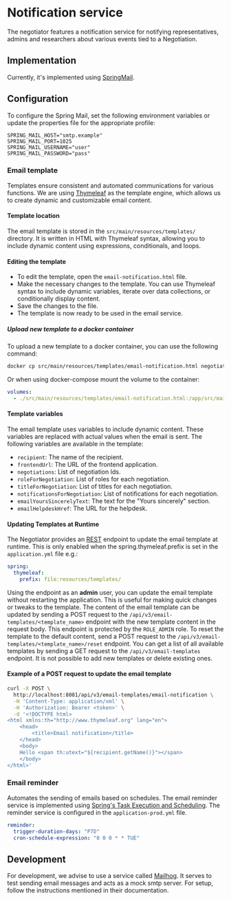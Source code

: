 # Notification service

The negotiator features a notification service for notifying representatives,
admins and researchers about various events tied to a Negotiation.

## Implementation

Currently, it's implemented
using [SpringMail](https://docs.spring.io/spring-boot/docs/2.0.0.M3/reference/html/boot-features-email.html).

## Configuration

To configure the Spring Mail, set the following environment variables or update the
properties file for the appropriate profile:

```
SPRING_MAIL_HOST="smtp.example"
SPRING_MAIL_PORT=1025
SPRING_MAIL_USERNAME="user"
SPRING_MAIL_PASSWORD="pass"
```

### Email template
Templates ensure consistent and automated communications for various functions. 
We are using [Thymeleaf](https://www.thymeleaf.org/) as the template engine, which allows us to create dynamic and customizable email content.

#### Template location
The email template is stored in the `src/main/resources/templates/` directory. It is written in HTML with Thymeleaf syntax, allowing you to include dynamic content using expressions, conditionals, and loops.

#### Editing the template
 - To edit the template, open the `email-notification.html` file.
 - Make the necessary changes to the template. You can use Thymeleaf syntax to include dynamic variables, iterate over data collections, or conditionally display content.
 - Save the changes to the file.
 - The template is now ready to be used in the email service.

##### Upload new template to a docker container
To upload a new template to a docker container, you can use the following command:
```bash
docker cp src/main/resources/templates/email-notification.html negotiator:/app/src/main/resources/templates/email-notification.html
```
Or when using docker-compose mount the volume to the container:
```yaml 
volumes:
  - ./src/main/resources/templates/email-notification.html:/app/src/main/resources/templates/email-notification.html
```
  

#### Template variables
The email template uses variables to include dynamic content. These variables are replaced with actual values when the email is sent. The following variables are available in the template:
 - `recipient`: The name of the recipient.
 - `frontendUrl`: The URL of the frontend application.
 - `negotiations`: List of negotiation Ids.
 - `roleForNegotiation`: List of roles for each negotiation.
 - `titleForNegotiation`: List of titles for each negotiation.
 - `notificationsForNegotiation`: List of notifications for each negotiation.
 - `emailYoursSincerelyText`: The text for the "Yours sincerely" section.
 - `emailHelpdeskHref`: The URL for the helpdesk.

#### Updating Templates at Runtime

The Negotiator provides an [REST](REST.md) endpoint to update the email template at runtime. This is only enabled when the spring.thymeleaf.prefix is set in the `application.yml` file e.g.:

```yaml
spring:
  thymeleaf:
    prefix: file:resources/templates/
```
Using the endpoint as an **admin** user, you can update the email template without restarting the application. This is useful for making quick changes or tweaks to the template. 
The content of the email template can be updated by sending a POST request to the `/api/v3/email-templates/<template_name>` endpoint with the new template content in the request body. This endpoint is protected by the `ROLE_ADMIN` role. 
To reset the template to the default content, send a POST request to the `/api/v3/email-templates/<template_name>/reset` endpoint.
You can get a list of all available templates by sending a GET request to the `/api/v3/email-templates` endpoint. It is not possible to add new templates or delete existing ones.

#### Example of a POST request to update the email template
```bash
curl -X POST \
  http://localhost:8081/api/v3/email-templates/email-notification \
  -H 'Content-Type: application/xml' \
  -H 'Authorization: Bearer <token>' \
  -d '<!DOCTYPE html>
<html xmlns:th="http://www.thymeleaf.org" lang="en">
    <head>
        <title>Email notification</title>
    </head>
    <body>
    Hello <span th:utext="${recipient.getName()}"></span>
    </body>
</html>'
```


### Email reminder
Automates the sending of emails based on schedules. The email reminder service is implemented using [Spring's Task Execution and Scheduling](https://spring.io/guides/gs/scheduling-tasks/). 
The reminder service is configured in the `application-prod.yml` file.
```yaml
reminder:
  trigger-duration-days: "P7D"
  cron-schedule-expression: "0 0 0 * * TUE"
```

## Development

For development, we advise to use a service called [Mailhog](https://github.com/mailhog/MailHog).
It serves to test sending email messages and acts as a mock smtp server.
For setup, follow the instructions mentioned in their documentation.